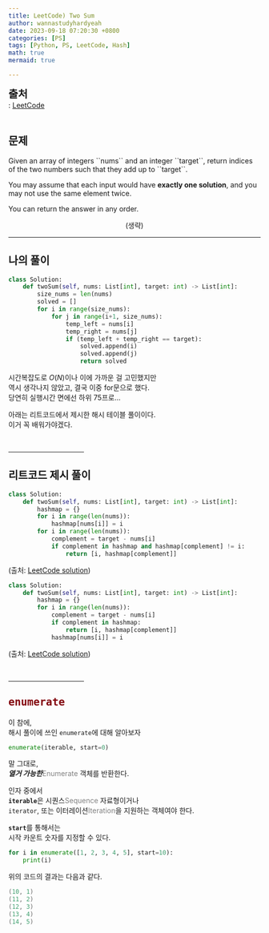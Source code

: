 ```yaml
---
title: LeetCode) Two Sum
author: wannastudyhardyeah
date: 2023-09-18 07:20:30 +0800
categories: [PS]
tags: [Python, PS, LeetCode, Hash]
math: true
mermaid: true

---
```

<span style="font-size: 1.3rem;"><b>출처</b></span><br>
\: <a href="https://leetcode.com/problems/two-sum">LeetCode</a>
<br><br>
<h2 id="problem">문제</h2>
Given an array of integers ``nums`` and an integer ``target``, return indices of the two numbers such that they add up to ``target``.

You may assume that each input would have <b>exactly one solution</b>, and you may not use the same element twice.

You can return the answer in any order.
<div align="center">(생략)</div>
<hr>
<h2 id="my-solved">나의 풀이</h2>

```python
class Solution:
    def twoSum(self, nums: List[int], target: int) -> List[int]:
        size_nums = len(nums)
        solved = []
        for i in range(size_nums):
            for j in range(i+1, size_nums):
                temp_left = nums[i]
                temp_right = nums[j]
                if (temp_left + temp_right == target):
                    solved.append(i)
                    solved.append(j)
                    return solved
```
시간복잡도로 $O(N)$이나 이에 가까운 걸 고민했지만<br>
역시 생각나지 않았고, 결국 이중 for문으로 했다.<br>
당연히 실행시간 면에선 하위 75프로...<br>

아래는 리트코드에서 제시한 해시 테이블 풀이이다.<br>
이거 꼭 배워가야겠다.

<br>
<hr width="30%">
<h2 id="other_solutions">리트코드 제시 풀이</h2>

```python
class Solution:
    def twoSum(self, nums: List[int], target: int) -> List[int]:
        hashmap = {}
        for i in range(len(nums)):
            hashmap[nums[i]] = i
        for i in range(len(nums)):
            complement = target - nums[i]
            if complement in hashmap and hashmap[complement] != i:
                return [i, hashmap[complement]] 
```
(출처: <a href="https://leetcode.com/problems/two-sum/solution/">LeetCode solution</a>)<br>

```python
class Solution:
    def twoSum(self, nums: List[int], target: int) -> List[int]:
        hashmap = {}
        for i in range(len(nums)):
            complement = target - nums[i]
            if complement in hashmap:
                return [i, hashmap[complement]]
            hashmap[nums[i]] = i
```
(출처: <a href="https://leetcode.com/problems/two-sum/solution/">LeetCode solution</a>)<br>

<br>
<hr width="30%">
<h2 id="enumerate"><code class="language-python highlighter-rouge" style="color: #83060e; font-size: 1.3rem;">enumerate</code></h2>

이 참에,<br>
해시 풀이에 쓰인 ``enumerate``에 대해 알아보자<br>

```python
enumerate(iterable, start=0)
```

말 그대로,<br>
<b><i>열거 가능한</i></b><span style="color: #808080;">Enumerate</span> 객체를 반환한다.<br>

인자 중에서<br>
<b>``iterable``</b>은 시퀀스<span style="color: #808080;">Sequence</span> 자료형이거나<br>
``iterator``, 또는 이터레이션<span style="color: #808080;">Iteration</span>을 지원하는 객체여야 한다.

<b>``start``</b>를 통해서는<br>
시작 카운트 숫자를 지정할 수 있다.<br>

```python
for i in enumerate([1, 2, 3, 4, 5], start=10):
    print(i)
```
위의 코드의 결과는 다음과 같다.<br>

```powershell
(10, 1)
(11, 2)
(12, 3)
(13, 4)
(14, 5)
```

<br>